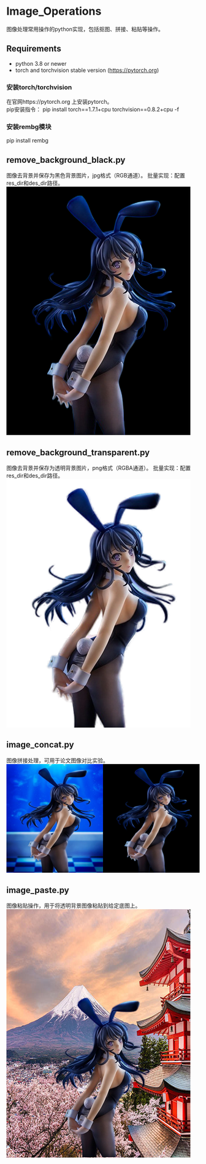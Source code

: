 # Image_Operations
图像处理常用操作的python实现，包括抠图、拼接、粘贴等操作。

## Requirements
* python 3.8 or newer
* torch and torchvision stable version (https://pytorch.org)

### 安装torch/torchvision
在官网https://pytorch.org 上安装pytorch。<br>
pip安装指令： pip install torch==1.7.1+cpu torchvision==0.8.2+cpu -f 

### 安装rembg模块
pip install rembg

## remove_background_black.py
图像去背景并保存为黑色背景图片，jpg格式（RGB通道）。
批量实现：配置res_dir和des_dir路径。
 ![image](https://github.com/rentoumacsj/Image_Operations/blob/main/sample_output/fg_black.png)

## remove_background_transparent.py
图像去背景并保存为透明背景图片，png格式（RGBA通道）。
批量实现：配置res_dir和des_dir路径。
 ![image](https://github.com/rentoumacsj/Image_Operations/blob/main/sample_output/fg_transparent.png)

## image_concat.py
图像拼接处理，可用于论文图像对比实验。
 ![image](https://github.com/rentoumacsj/Image_Operations/blob/main/concat_output/compare.png)

## image_paste.py
图像粘贴操作，用于将透明背景图像粘贴到给定底图上。
 ![image](https://github.com/rentoumacsj/Image_Operations/blob/main/paste_output/sample.png)


